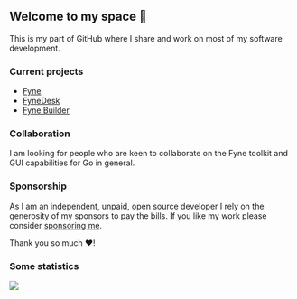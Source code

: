## Welcome to my space 👋

This is my part of GitHub where I share and work on most of my software development.

### Current projects

* [Fyne](https://github.com/fyne-io/fyne)
* [FyneDesk](https://github.com/fyne-io/fynedesk)
* [Fyne Builder](https://github.com/andydotxyz/fynebuilder)

### Collaboration

I am looking for people who are keen to collaborate on the Fyne toolkit and GUI capabilities for Go in general.

### Sponsorship

As I am an independent, unpaid, open source developer I rely on the generosity of my sponsors to pay the bills.
If you like my work please consider [sponsoring me](https://github.com/sponsors/andydotxyz).

Thank you so much ❤️!

### Some statistics

![](https://github-profile-trophy.vercel.app/?username=andydotxyz&no-frame=true)

<!--
**andydotxyz/andydotxyz** is a ✨ _special_ ✨ repository because its `README.md` (this file) appears on your GitHub profile.

Here are some ideas to get you started:

- 💬 Ask me about ...
- 📫 How to reach me: ...
- ⚡ Fun fact: ...
-->
